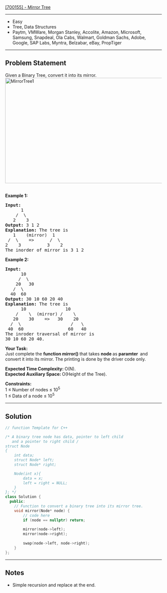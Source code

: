 [[700155] - Mirror Tree](https://practice.geeksforgeeks.org/problems/mirror-tree/1)

---

- Easy
- Tree, Data Structures
- Paytm, VMWare, Morgan Stanley, Accolite, Amazon, Microsoft, Samsung, Snapdeal, Ola Cabs, Walmart, Goldman Sachs, Adobe, Google, SAP Labs, Myntra, Belzabar, eBay, PropTiger

---

## Problem Statement

<p><span style="font-size:14px">Given a Binary Tree, convert it into its mirror.<br />
<img alt="MirrorTree1" class="aligncenter size-full wp-image-663" src="https://contribute.geeksforgeeks.org/wp-content/uploads/mirrortrees.jpg" style="height:338px; width:591px" title="MirrorTree1" />&nbsp;&nbsp;&nbsp;&nbsp;&nbsp;&nbsp;&nbsp;&nbsp;&nbsp;&nbsp;&nbsp;&nbsp; </span></p>

<p><span style="font-size:14px"><strong>Example 1:</strong></span></p>

<pre>
<span style="font-size:14px"><strong>Input:
</strong>      1
&nbsp;   /  \
&nbsp;  2    3
<strong>Output: </strong>3 1 2<strong>
Explanation: </strong>The tree is
&nbsp;&nbsp; 1&nbsp;&nbsp;  (mirror)  1
 /&nbsp;&nbsp;\&nbsp;&nbsp;  =&gt;&nbsp;&nbsp;&nbsp;&nbsp;&nbsp; /&nbsp; \
2&nbsp;&nbsp;&nbsp; 3&nbsp;&nbsp;&nbsp;&nbsp;&nbsp;&nbsp;&nbsp;&nbsp;&nbsp; 3&nbsp;&nbsp;  2
The inorder of mirror is 3 1 2</span>
</pre>

<p><span style="font-size:14px"><strong>Example 2:</strong></span></p>

<pre>
<span style="font-size:14px"><strong>Input:
</strong>      10
&nbsp;    /  \
&nbsp;   20   30
&nbsp;  /  \
&nbsp; 40  60
<strong>Output: </strong>30 10 60 20 40<strong>
Explanation: </strong>The tree is
&nbsp;&nbsp;&nbsp;&nbsp;&nbsp; 10&nbsp;&nbsp;&nbsp;&nbsp;&nbsp;&nbsp;&nbsp;&nbsp;&nbsp;&nbsp;&nbsp;&nbsp;&nbsp;&nbsp; 10
&nbsp;&nbsp;  /&nbsp;&nbsp;&nbsp;&nbsp;\&nbsp;&nbsp;(mirror) /&nbsp;&nbsp;&nbsp; \
&nbsp;  20&nbsp;&nbsp;&nbsp; 30&nbsp;&nbsp;&nbsp; =&gt; &nbsp; 30&nbsp;&nbsp;&nbsp; 20
&nbsp; /&nbsp;&nbsp;\&nbsp;&nbsp;&nbsp;&nbsp;&nbsp;&nbsp;&nbsp;&nbsp;&nbsp;&nbsp;&nbsp;&nbsp;&nbsp;&nbsp;&nbsp;    /&nbsp;&nbsp;&nbsp;\
&nbsp;40&nbsp; 60&nbsp;&nbsp;&nbsp;&nbsp;&nbsp;&nbsp;&nbsp;&nbsp;&nbsp;&nbsp;&nbsp;&nbsp;&nbsp;&nbsp;&nbsp;&nbsp; 60&nbsp;&nbsp;&nbsp;40
The inroder traversal of mirror is
30 10 60 20 40.</span></pre>

<p><span style="font-size:14px"><strong>Your Task:</strong><br />
Just complete the <strong>function mirror()&nbsp;</strong>that takes <strong>node </strong>as <strong>paramter&nbsp; </strong>and convert it into its mirror. The printing is done by the driver code only.</span></p>

<p><span style="font-size:14px"><strong>Expected Time Complexity:&nbsp;</strong>O(N).<br />
<strong>Expected Auxiliary Space:&nbsp;</strong>O(Height of the Tree).</span></p>

<p><span style="font-size:14px"><strong>Constraints:</strong><br />
1 &le; Number of nodes &le; 10<sup>5</sup><br />
1 &le; Data of a node &le; 10<sup>5</sup></span></p>


---

## Solution

```cpp
// function Template for C++

/* A binary tree node has data, pointer to left child
   and a pointer to right child /
struct Node
{
    int data;
    struct Node* left;
    struct Node* right;

    Node(int x){
        data = x;
        left = right = NULL;
    }
}; */
class Solution {
  public:
    // Function to convert a binary tree into its mirror tree.
    void mirror(Node* node) {
        // code here
        if (node == nullptr) return;
        
        mirror(node->left);
        mirror(node->right);
        
        swap(node->left, node->right);
    }
};
```

---

## Notes

- Simple recursion and replace at the end.
